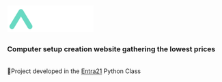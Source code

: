 <h1>
  <a href="https://www.google.com/"> <img src="img/robin-logo.png" width="40%"> </a>
</h1>
<h3> Computer setup creation website gathering the lowest prices </h3>

<br>
📜Project developed in the <a href="https://www.entra21.com.br/">Entra21</a> Python Class
